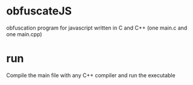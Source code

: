 # obfuscateJS
obfuscation program for javascript written in C and C++ (one main.c and one main.cpp)

# run
Compile the main file with any C++ compiler and run the executable 